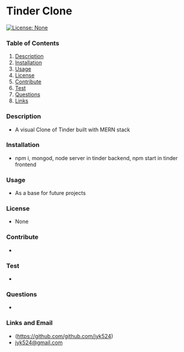 # Tinder Clone

  [![License: None](https://img.shields.io/badge/License-None-yellow.svg)](https://opensource.org/licenses/None)

  ### Table of Contents
  1. [Description](#description)
  2. [Installation](#installation)
  3. [Usage](#usage)
  4. [License](#license)
  5. [Contribute](#contribute)
  6. [Test](#test)
  7. [Questions](#questions)
  8. [Links](#links)
  
  ### Description
  * A visual Clone of Tinder built with MERN stack
  ### Installation
  * npm i, mongod, node server in tinder backend, npm start in tinder frontend
  ### Usage
  * As a base for future projects
  ### License
  * None
  ### Contribute
  * 
  ### Test
  * 
  ### Questions
  * 
  ### Links and Email
  * (https://github.com/github.com/jyk524)
  * jyk524@gmail.com
